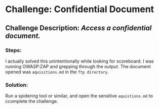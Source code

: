 # Challenge: Confidential Document
## Challenge Description: *Access a confidential document.*

### Steps: 
I actually solved this unintentionally while looking for scoreboard. I was running OWASP:ZAP and grepping through the output.
The document opened was `aquisitions.md` in the `ftp directory`.
### Solution:
Run a spidering tool or similar, and open the sensitive `aquistions.md` to ccomplete the challenge.
